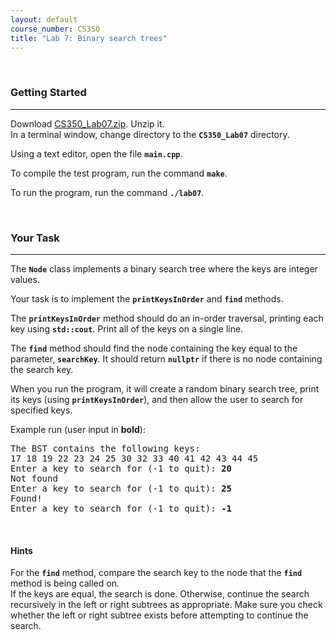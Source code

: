 ```yaml
---
layout: default
course_number: CS350
title: "Lab 7: Binary search trees"
---
```



<br>

### Getting Started

--- --- --- --- --- --- --- --- --- --- --- --- --- --- --- --- --- --- --- --- --- --- --- ---

Download [CS350_Lab07.zip](CS350_Lab07.zip).  Unzip it.  
In a terminal window, change directory to the **```CS350_Lab07```** directory.

Using a text editor, open the file **```main.cpp```**.

To compile the test program, run the command **```make```**.

To run the program, run the command **```./lab07```**.



<br>

### Your Task

--- --- --- --- --- --- --- --- --- --- --- --- --- --- --- --- --- --- --- --- --- --- --- ---

The **```Node```** class implements a binary search tree where the
keys are integer values.

Your task is to implement the **```printKeysInOrder```** and **```find```** methods.

The **```printKeysInOrder```** method should do an in-order traversal,
printing each key using **```std::cout```**.  Print all of the keys on a single line.

The **```find```** method should find the node containing the key equal to the parameter, **```searchKey```**.  It 
should return **```nullptr```** if there is no node containing the search key.

When you run the program, it will create a random binary search tree, print its keys (using **```printKeysInOrder```**), 
and then allow the user to search for specified keys.

Example run (user input in **bold**):

<pre>
The BST contains the following keys:
17 18 19 22 23 24 25 30 32 33 40 41 42 43 44 45 
Enter a key to search for (-1 to quit): <b>20</b>
Not found
Enter a key to search for (-1 to quit): <b>25</b>
Found!
Enter a key to search for (-1 to quit): <b>-1</b>
</pre>


<br>

#### Hints

For the **```find```** method, compare the search key to the node that the **```find```** method is being called on.  
If the keys are equal, the search is done.  Otherwise, continue the search recursively in the left or right subtrees as 
appropriate.  Make sure you check whether the left or right subtree exists before attempting to continue the search.
